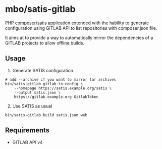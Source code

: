# mbo/satis-gitlab

[PHP composer/satis](https://github.com/composer/satis) application extended with the hability to generate configuration using GITLAB API to list repositories with composer.json file.

It aims at to provide a way to automatically mirror the dependencies of a GITLAB projects to allow offline builds.

## Usage

1) Generate SATIS configuration

```
# add --archive if you want to mirror tar archives
bin/satis-gitlab gitlab-to-config \
    --homepage https://satis.example.org/satis \
    --output satis.json \
    https://gitlab.example.org GitlabToken
```

2) Use SATIS as usual

```
bin/satis-gitlab build satis.json web
```

## Requirements

* GITLAB API v4
 